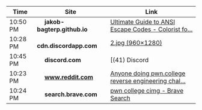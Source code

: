 

<!--ACTIVITY-START-->

| Time | Site | Link |
|------|------|------|
| 10:50 PM | <img src='https://www.google.com/s2/favicons?sz=64&domain=jakob-bagterp.github.io' width='16' height='16'> **jakob-bagterp.github.io** | [Ultimate Guide to ANSI Escape Codes - Colorist fo…](https://jakob-bagterp.github.io/colorist-for-python/ansi-escape-codes/introduction/#escape-character) |
| 10:28 PM | <img src='https://www.google.com/s2/favicons?sz=64&domain=cdn.discordapp.com' width='16' height='16'> **cdn.discordapp.com** | [2.jpg (960×1280)](https://cdn.discordapp.com/attachments/1411143493727813685/1418278813342761112/2.jpg?ex=68cd8a93&is=68cc3913&hm=8cd3000e30958baa06bb16a7b9f1795937dd4497a8994308b389d5c901b789b9&) |
| 10:45 PM | <img src='https://www.google.com/s2/favicons?sz=64&domain=discord.com' width='16' height='16'> **discord.com** | [(41) Discord | #core-material-forum | pwn.college](https://discord.com/channels/750635557666816031/1193137652908699668) |
| 10:23 PM | <img src='https://www.google.com/s2/favicons?sz=64&domain=www.reddit.com' width='16' height='16'> **www.reddit.com** | [Anyone doing pwn.college reverse engineering chal…](https://www.reddit.com/r/ExploitDev/comments/1mhngaa/anyone_doing_pwncollege_reverse_engineering/) |
| 10:24 PM | <img src='https://www.google.com/s2/favicons?sz=64&domain=search.brave.com' width='16' height='16'> **search.brave.com** | [pwn college cimg - Brave Search](https://search.brave.com/search?q=pwn+college+cimg&source=desktop) |

<!--ACTIVITY-END-->
